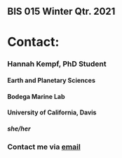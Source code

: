 ## BIS 015 Winter Qtr. 2021

# Contact:

### Hannah Kempf, PhD Student 
#### Earth and Planetary Sciences
#### Bodega Marine Lab
#### University of California, Davis

##### _she/her_

### Contact me via [email](mailto:hlkempf@ucdavis.edu)
